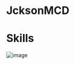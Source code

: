 # JcksonMCD
# Skills
![image](https://github.com/user-attachments/assets/28ecd266-fca4-4b30-a3a2-69c809ef4471)
